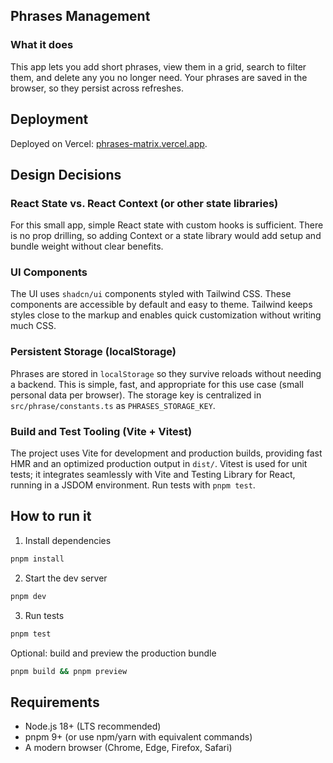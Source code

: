 ## Phrases Management

### What it does

This app lets you add short phrases, view them in a grid, search to filter them, and delete any you no longer need. Your phrases are saved in the browser, so they persist across refreshes.

## Deployment

Deployed on Vercel: [phrases-matrix.vercel.app](https://phrases-matrix.vercel.app/).

## Design Decisions

### React State vs. React Context (or other state libraries)

For this small app, simple React state with custom hooks is sufficient. There is no prop drilling, so adding Context or a state library would add setup and bundle weight without clear benefits.

### UI Components

The UI uses `shadcn/ui` components styled with Tailwind CSS. These components are accessible by default and easy to theme. Tailwind keeps styles close to the markup and enables quick customization without writing much CSS.

### Persistent Storage (localStorage)

Phrases are stored in `localStorage` so they survive reloads without needing a backend. This is simple, fast, and appropriate for this use case (small personal data per browser). The storage key is centralized in `src/phrase/constants.ts` as `PHRASES_STORAGE_KEY`.

### Build and Test Tooling (Vite + Vitest)

The project uses Vite for development and production builds, providing fast HMR and an optimized production output in `dist/`. Vitest is used for unit tests; it integrates seamlessly with Vite and Testing Library for React, running in a JSDOM environment. Run tests with `pnpm test`.

## How to run it

1. Install dependencies

```bash
pnpm install
```

2. Start the dev server

```bash
pnpm dev
```

3. Run tests

```bash
pnpm test
```

Optional: build and preview the production bundle

```bash
pnpm build && pnpm preview
```

## Requirements

- Node.js 18+ (LTS recommended)
- pnpm 9+ (or use npm/yarn with equivalent commands)
- A modern browser (Chrome, Edge, Firefox, Safari)
